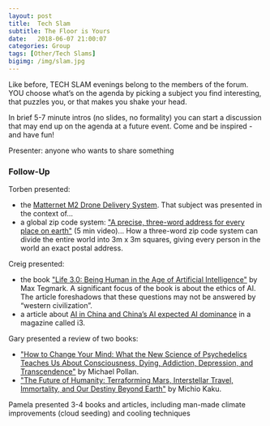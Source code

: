 ```yaml
---
layout: post
title:  Tech Slam
subtitle: The Floor is Yours
date:   2018-06-07 21:00:07
categories: Group
tags: [Other/Tech Slams]
bigimg: /img/slam.jpg
---
```


Like before, TECH SLAM evenings belong to the members of the forum. YOU choose what’s on the agenda by picking a subject you find interesting, that puzzles you, or that makes you shake your head. 

In brief 5-7 minute intros (no slides, no formality) you can start a discussion that may end up on the agenda at a future event. Come and be inspired - and have fun!

Presenter: anyone who wants to share something 

### Follow-Up

Torben presented: 
* the [Matternet M2 Drone Delivery System](https://mttr.net/product).  That subject was presented in the context of...
* a global zip code system: ["A precise, three-word address for every place on earth"](https://www.ted.com/talks/chris_sheldrick_a_precise_three_word_address_for_every_place_on_earth) (5 min video)... How a three-word zip code system can divide the entire world into 3m x 3m squares, giving every person in the world an exact postal address. 

Creig presented:
* the book ["Life 3.0: Being Human in the Age of Artificial Intelligence"](https://www.amazon.com/Life-3-0-Being-Artificial-Intelligence/dp/1101946598/) by Max Tegmark.
A significant focus of the book is about the ethics of AI. The article foreshadows that these questions may not be answered by “western civilization”.
* a article about [AI in China and China’s AI expected AI dominance](http://www.nxtbook.com/nxtbooks/manifest/i3_20180506/index.php#/1) in a magazine called i3. 

Gary presented a review of two books:
* ["How to Change Your Mind: What the New Science of Psychedelics Teaches Us About Consciousness, Dying, Addiction, Depression, and Transcendence"](https://www.amazon.com/Change-Your-Mind-Consciousness-Transcendence/dp/1594204225/) by Michael Pollan.
* ["The Future of Humanity: Terraforming Mars, Interstellar Travel, Immortality, and Our Destiny Beyond Earth"](https://www.amazon.com/Future-Humanity-Terraforming-Interstellar-Immortality/dp/0385542763/) by Michio Kaku.

Pamela presented 3-4 books and articles, including man-made climate improvements (cloud seeding) and cooling techniques
